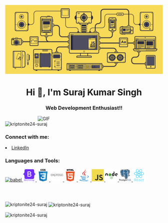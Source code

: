 ![logo](https://github.com/Kriptonite24-suraj/Kriptonite24-suraj/blob/main/banner.gif)
<h1 align="center">Hi 👋, I'm Suraj Kumar Singh</h1>
<h3 align="center">Web Development Enthusiast!!</h3>
<img align="right" alt="GIF" width="400px" src="https://media.giphy.com/media/v1.Y2lkPTc5MGI3NjExOGxjMXU3ZnEzdHBhazN5MmpieWV4cTJhNW9saGlxMGV4a3E5MDM1MiZlcD12MV9pbnRlcm5hbF9naWZfYnlfaWQmY3Q9Zw/qgQUggAC3Pfv687qPC/giphy.gif">
<p align="left"> <img src="https://komarev.com/ghpvc/?username=kriptonite24-suraj&label=Profile%20views&color=0e75b6&style=flat" alt="kriptonite24-suraj" /> </p>

<h3 align="left">Connect with me: </h3>
<li><a href="https://www.linkedin.com/in/suraj-singh-741029236/">LinkedIn</a></li>
<p align="left">
</p>

<h3 align="left">Languages and Tools:</h3>
<p align="left"> <a href="https://babeljs.io/" target="_blank" rel="noreferrer"> <img src="https://www.vectorlogo.zone/logos/babeljs/babeljs-icon.svg" alt="babel" width="40" height="40"/> </a> <a href="https://getbootstrap.com" target="_blank" rel="noreferrer"> <img src="https://raw.githubusercontent.com/devicons/devicon/master/icons/bootstrap/bootstrap-plain-wordmark.svg" alt="bootstrap" width="40" height="40"/> </a> <a href="https://www.w3schools.com/css/" target="_blank" rel="noreferrer"> <img src="https://raw.githubusercontent.com/devicons/devicon/master/icons/css3/css3-original-wordmark.svg" alt="css3" width="40" height="40"/> </a> <a href="https://expressjs.com" target="_blank" rel="noreferrer"> <img src="https://raw.githubusercontent.com/devicons/devicon/master/icons/express/express-original-wordmark.svg" alt="express" width="40" height="40"/> </a> <a href="https://www.w3.org/html/" target="_blank" rel="noreferrer"> <img src="https://raw.githubusercontent.com/devicons/devicon/master/icons/html5/html5-original-wordmark.svg" alt="html5" width="40" height="40"/> </a> <a href="https://www.java.com" target="_blank" rel="noreferrer"> <img src="https://raw.githubusercontent.com/devicons/devicon/master/icons/java/java-original.svg" alt="java" width="40" height="40"/> </a> <a href="https://developer.mozilla.org/en-US/docs/Web/JavaScript" target="_blank" rel="noreferrer"> <img src="https://raw.githubusercontent.com/devicons/devicon/master/icons/javascript/javascript-original.svg" alt="javascript" width="40" height="40"/> </a> <a href="https://nodejs.org" target="_blank" rel="noreferrer"> <img src="https://raw.githubusercontent.com/devicons/devicon/master/icons/nodejs/nodejs-original-wordmark.svg" alt="nodejs" width="40" height="40"/> </a> <a href="https://www.postgresql.org" target="_blank" rel="noreferrer"> <img src="https://raw.githubusercontent.com/devicons/devicon/master/icons/postgresql/postgresql-original-wordmark.svg" alt="postgresql" width="40" height="40"/> </a> <a href="https://reactjs.org/" target="_blank" rel="noreferrer"> <img src="https://raw.githubusercontent.com/devicons/devicon/master/icons/react/react-original-wordmark.svg" alt="react" width="40" height="40"/> </a> </p>
<br><br>
<p><img align="left" src="https://github-readme-stats.vercel.app/api/top-langs?username=kriptonite24-suraj&show_icons=true&locale=en&layout=compact" alt="kriptonite24-suraj" /></p>

<p>&nbsp;<img align="center" src="https://github-readme-stats.vercel.app/api?username=kriptonite24-suraj&show_icons=true&locale=en" alt="kriptonite24-suraj" /></p>

<p><img align="center" src="https://github-readme-streak-stats.herokuapp.com/?user=kriptonite24-suraj&" alt="kriptonite24-suraj" /></p>
